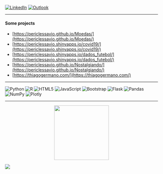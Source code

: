 [![LinkedIn](https://img.shields.io/badge/linkedin-%230077B5.svg?style=for-the-badge&logo=linkedin&logoColor=white)](https://www.linkedin.com/in/periclessavio/)
[![Outlook](https://img.shields.io/badge/Microsoft_Outlook-0078D4?style=for-the-badge&logo=microsoft-outlook&logoColor=white)](mailto:pericles.marques@outlook.com)
___
#### Some projects
 - [https://periclessavio.github.io/Moedas/](https://periclessavio.github.io/Moedas/)
 - [https://periclessavio.shinyapps.io/covid19/](https://periclessavio.shinyapps.io/covid19/)
 - [https://periclessavio.shinyapps.io/dados_futebol/](https://periclessavio.shinyapps.io/dados_futebol/)
 - [https://periclessavio.github.io/Nostalgiando/](https://periclessavio.github.io/Nostalgiando/)
 - [https://thiagogermano.com/](https://thiagogermano.com/)
___
  ![Python](https://img.shields.io/badge/python-3670A0?style=for-the-badge&logo=python&logoColor=ffdd54)
  ![R](https://img.shields.io/badge/r-%23276DC3.svg?style=for-the-badge&logo=r&logoColor=white)
  ![HTML5](https://img.shields.io/badge/html5-%23E34F26.svg?style=for-the-badge&logo=html5&logoColor=white)
  ![JavaScript](https://img.shields.io/badge/javascript-%23323330.svg?style=for-the-badge&logo=javascript&logoColor=%23F7DF1E)
  ![Bootstrap](https://img.shields.io/badge/bootstrap-%23563D7C.svg?style=for-the-badge&logo=bootstrap&logoColor=white)
  ![Flask](https://img.shields.io/badge/flask-%23000.svg?style=for-the-badge&logo=flask&logoColor=white)
  ![Pandas](https://img.shields.io/badge/pandas-%23150458.svg?style=for-the-badge&logo=pandas&logoColor=white)
  ![NumPy](https://img.shields.io/badge/numpy-%23013243.svg?style=for-the-badge&logo=numpy&logoColor=white)
  ![Plotly](https://img.shields.io/badge/Plotly-%233F4F75.svg?style=for-the-badge&logo=plotly&logoColor=white)
___
<div align="center">
  <a href="https://github.com/PericlesSavio">
  <img height="180em" src="https://github-readme-stats.vercel.app/api/top-langs/?username=PericlesSavio&layout=compact&langs_count=7&theme=dracula"/>
</div>
  

![](https://komarev.com/ghpvc/?username=PericlesSavio&label=PROFILE+VIEWS)
